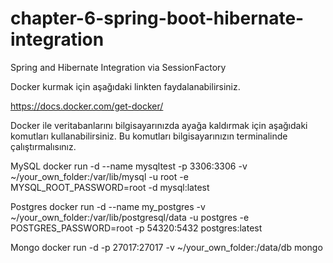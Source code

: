# chapter-6-spring-boot-hibernate-integration
Spring and Hibernate Integration via SessionFactory

Docker kurmak için aşağıdaki linkten faydalanabilirsiniz.

https://docs.docker.com/get-docker/

Docker ile veritabanlarını bilgisayarınızda ayağa kaldırmak için aşağıdaki komutları kullanabilirsiniz. Bu komutları bilgisayarınızın terminalinde çalıştırmalısınız.

MySQL
docker run -d --name mysqltest -p 3306:3306 -v ~/your_own_folder:/var/lib/mysql -u root  -e MYSQL_ROOT_PASSWORD=root -d mysql:latest

Postgres
docker run -d --name my_postgres -v ~/your_own_folder:/var/lib/postgresql/data -u postgres -e POSTGRES_PASSWORD=root -p 54320:5432 postgres:latest

Mongo
docker run -d -p 27017:27017 -v ~/your_own_folder:/data/db mongo
